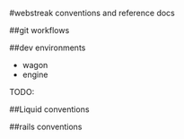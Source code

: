 #webstreak conventions and reference docs

##git workflows

##dev environments
 - wagon
 - engine

TODO:

##Liquid conventions

##rails conventions